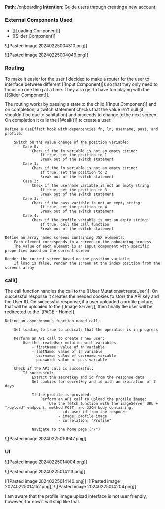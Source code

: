 
__Path__: /onboarding
__Intention__: Guide users through creating a new account

### External Components Used

- [[Loading Component]]
- [[Slider Component]]

![[Pasted image 20240225004310.png]]

![[Pasted image 20240225004049.png]]


### Routing

To make it easier for the user I decided to make a router for the user to interface between different [[Input Component]]s so that they only need to focus on one thing at a time. They also get to have fun playing with the [[Slider Component]].

The routing works by passing a state to the child [[Input Component]] and on completion, a switch statement checks that the value isn't null (it shouldn't be due to sanitation) and proceeds to change to the next screen. On completion it calls the [[#call()]] to create a user.

```
Define a useEffect hook with dependencies fn, ln, username, pass, and profile:

    Switch on the value change of the position variable:
        Case 0:
            Check if the fn variable is not an empty string:
                If true, set the position to 1
                Break out of the switch statement
        Case 1:
            Check if the ln variable is not an empty string:
                If true, set the position to 2
                Break out of the switch statement
        Case 2:
            Check if the username variable is not an empty string:
                If true, set the position to 3
                Break out of the switch statement
        Case 3:
            Check if the pass variable is not an empty string:
                If true, set the position to 4
                Break out of the switch statement
        Case 4:
            Check if the profile variable is not an empty string:
                If true, call the call function
                Break out of the switch statement

Define an array named screens containing JSX elements:
    Each element corresponds to a screen in the onboarding process
    The value of each element is an Input component with specific properties based on the current screen

Render the current screen based on the position variable:
    If load is false, render the screen at the index position from the screens array
```

### call()

The call function handles the call to the [[User Mutations#createUser]]. On successful response it creates the needed cookies to store the API key and the User ID. On successful response, if a user uploaded a profile picture, that will be uploaded to the [[Image Server]], then finally the user will be redirected to the [[PAGE - Home]].

```
Define an asynchronous function named call:

    Set loading to true to indicate that the operation is in progress

    Perform an API call to create a new user:
        Use the createUser mutation with variables:
            - firstName: value of fn variable
            - lastName: value of ln variable
            - username: value of username variable
            - password: value of pass variable

    Check if the API call is successful:
        If successful:
            Extract the secretkey and id from the response data
            Set cookies for secretkey and id with an expiration of 7 days

            If the profile is provided:
                Perform an API call to upload the profile image:
                    Use the fetch function with the imageServer URL + "/upload" endpoint, method POST, and JSON body containing:
                        - id: user id from the response
                        - image: profile image
                        - correlation: "Profile"

            Navigate to the home page ("/")
```

![[Pasted image 20240225010947.png]]


### UI

![[Pasted image 20240225014004.png]]

![[Pasted image 20240225014113.png]]

![[Pasted image 20240225014140.png]]
![[Pasted image 20240225014152.png]]
![[Pasted image 20240225014204.png]]

I am aware that the profile image upload interface is not user friendly, however, for now it will ship like that.